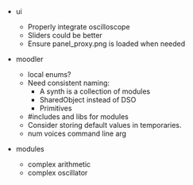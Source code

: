 * ui
    * Properly integrate oscilloscope
    * Sliders could be better
    * Ensure panel_proxy.png is loaded when needed

* moodler
    * local enums?
    * Need consistent naming:
        + A synth is a collection of modules
        + SharedObject instead of DSO
        + Primitives
    * #includes and libs for modules
    * Consider storing default values in temporaries.
    * num voices command line arg

* modules
    * complex arithmetic
    * complex oscillator
